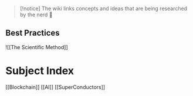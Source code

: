 >[!notice] 
>The wiki links concepts and ideas that are being researched by the nerd 🧠

## Best Practices

![[The Scientific Method]]

# Subject Index

[[Blockchain]]
[[AI]]
[[SuperConductors]]



